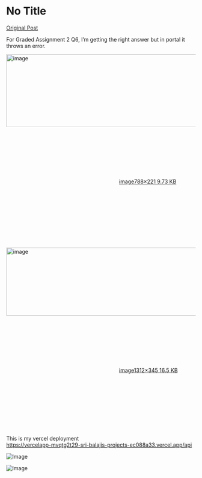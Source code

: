 # No Title

[Original Post](https://discourse.onlinedegree.iitm.ac.in/t/161120/113)

<p>For Graded Assignment 2 Q6, I’m getting the right answer but in portal it throws an error.<br>
<div class="lightbox-wrapper"><a class="lightbox" href="https://europe1.discourse-cdn.com/flex013/uploads/iitm/original/3X/e/6/e65df2f28f8a70072161458c73089a529c8b735e.png" data-download-href="/uploads/short-url/wRV6o4y6tBfgJvvGJ0a96wE7kAe.png?dl=1" title="image" rel="noopener nofollow ugc"><img src="https://europe1.discourse-cdn.com/flex013/uploads/iitm/original/3X/e/6/e65df2f28f8a70072161458c73089a529c8b735e.png" alt="image" data-base62-sha1="wRV6o4y6tBfgJvvGJ0a96wE7kAe" width="690" height="193" data-dominant-color="F1F1F3"><div class="meta"><svg class="fa d-icon d-icon-far-image svg-icon" aria-hidden="true"><use href="#far-image"></use></svg><span class="filename">image</span><span class="informations">788×221 9.73 KB</span><svg class="fa d-icon d-icon-discourse-expand svg-icon" aria-hidden="true"><use href="#discourse-expand"></use></svg></div></a></div><br>
<div class="lightbox-wrapper"><a class="lightbox" href="https://europe1.discourse-cdn.com/flex013/uploads/iitm/original/3X/3/a/3a047f8d2221c858abbd6d03693b00b040bcd9bd.png" data-download-href="/uploads/short-url/8hfkvlJTOviOyW6kFMD5TSqG6EB.png?dl=1" title="image" rel="noopener nofollow ugc"><img src="https://europe1.discourse-cdn.com/flex013/uploads/iitm/original/3X/3/a/3a047f8d2221c858abbd6d03693b00b040bcd9bd.png" alt="image" data-base62-sha1="8hfkvlJTOviOyW6kFMD5TSqG6EB" width="690" height="181" data-dominant-color="D5D4D5"><div class="meta"><svg class="fa d-icon d-icon-far-image svg-icon" aria-hidden="true"><use href="#far-image"></use></svg><span class="filename">image</span><span class="informations">1312×345 16.5 KB</span><svg class="fa d-icon d-icon-discourse-expand svg-icon" aria-hidden="true"><use href="#discourse-expand"></use></svg></div></a></div></p>
<p>This is my vercel deployment<br>
<a href="https://vercelapp-mvqtg2t29-sri-balajis-projects-ec088a33.vercel.app/api" class="onebox" target="_blank" rel="noopener nofollow ugc">https://vercelapp-mvqtg2t29-sri-balajis-projects-ec088a33.vercel.app/api</a></p>

![Image](https://europe1.discourse-cdn.com/flex013/uploads/iitm/original/3X/3/a/3a047f8d2221c858abbd6d03693b00b040bcd9bd.png)

![Image](https://europe1.discourse-cdn.com/flex013/uploads/iitm/original/3X/e/6/e65df2f28f8a70072161458c73089a529c8b735e.png)
